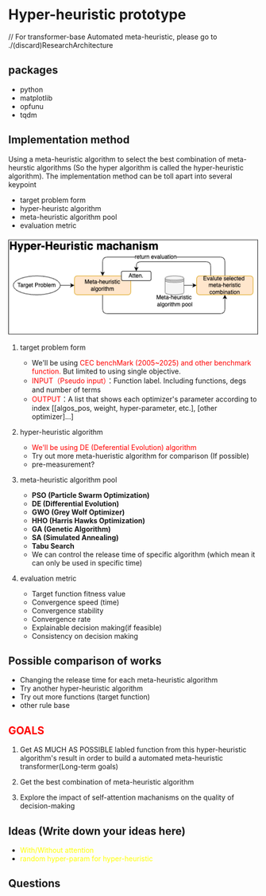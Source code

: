 # Hyper-heuristic prototype

// For transformer-base Automated meta-heuristic, please go to ./(discard)ResearchArchitecture

## packages

- python
- matplotlib
- opfunu
- tqdm

## Implementation method

Using a meta-heuristic algorithm to select the best combination of meta-heurstic algorithms (So the hyper algorithm is called the hyper-heuristic algorithm). The implementation method can be toll apart into several keypoint

- target problem form
- hyper-heuristc algorithm
- meta-heuristic algorithm pool
- evaluation metric

![HH structure picture](./markdown_source/HH/Hyper-heuristic_workflow_chart.png)

1. target problem form
    - We'll be using <span style="color:red">CEC benchMark (2005~2025) and other benchmark function.</span> But limited to using single objective.
    - <span style="color:red">INPUT（Pseudo input）</span>：Function label. Including functions, degs and number of terms
    - <span style="color:red">OUTPUT</span>：A list that shows each optimizer's parameter according to index [[algos_pos, weight, hyper-parameter, etc.], [other optimizer]...]

2. hyper-heuristic algorithm
    - <span style="color:red">We'll be using DE (Deferential Evolution) algorithm</span>
    - Try out more meta-hueristic algorithm for comparison (If possible)
    - pre-measurement?

3. meta-heuristic algorithm pool
    - **PSO (Particle Swarm Optimization)**
    - **DE (Differential Evolution)**
    - **GWO (Grey Wolf Optimizer)**
    - **HHO (Harris Hawks Optimization)**
    - **GA (Genetic Algorithm)**
    - **SA (Simulated Annealing)**
    - **Tabu Search**
    - We can control the release time of specific algorithm (which mean it can only be used in specific time)

4. evaluation metric
    - Target function fitness value
    - Convergence speed (time)
    - Convergence stability
    - Convergence rate
    - Explainable decision making(if feasible)
    - Consistency on decision making

## Possible comparison of works

- Changing the release time for each meta-heuristic algorithm
- Try another hyper-heuristic algorithm
- Try out more functions (target function)
- other rule base

## <span style="color:red">GOALS</span>

1. Get AS MUCH AS POSSIBLE labled function from this hyper-heuristic algorithm's result in order to build a automated meta-heuristic transformer(Long-term goals)

2. Get the best combination of meta-heuristic algorithm

3. Explore the impact of self-attention machanisms on the quality of decision-making

## Ideas (Write down your ideas here)

- <span style="color:yellow">With/Without attention</span>
- <span style="color:yellow">random hyper-param for hyper-heuristic</span>

## Questions
